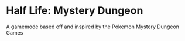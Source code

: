 # Half Life: Mystery Dungeon

A gamemode based off and inspired by the Pokemon Mystery Dungeon Games
